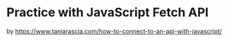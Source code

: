 # Practice with JavaScript Fetch API

by https://www.taniarascia.com/how-to-connect-to-an-api-with-javascript/
